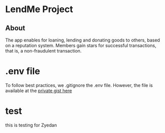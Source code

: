# LendMe Project

## About

The app enables for loaning, lending and donating goods to others, based on a reputation system.
Members gain stars for successful transactions, that is, a non-fraudulent transaction.

# .env file

To follow best practices, we .gitignore the .env file.
However, the file is available at the [private gist here](https://gist.github.com/budgetdevv/b9e3c57f7eb43318d859df6427f0fe63)

# test
this is testing for Zyedan
